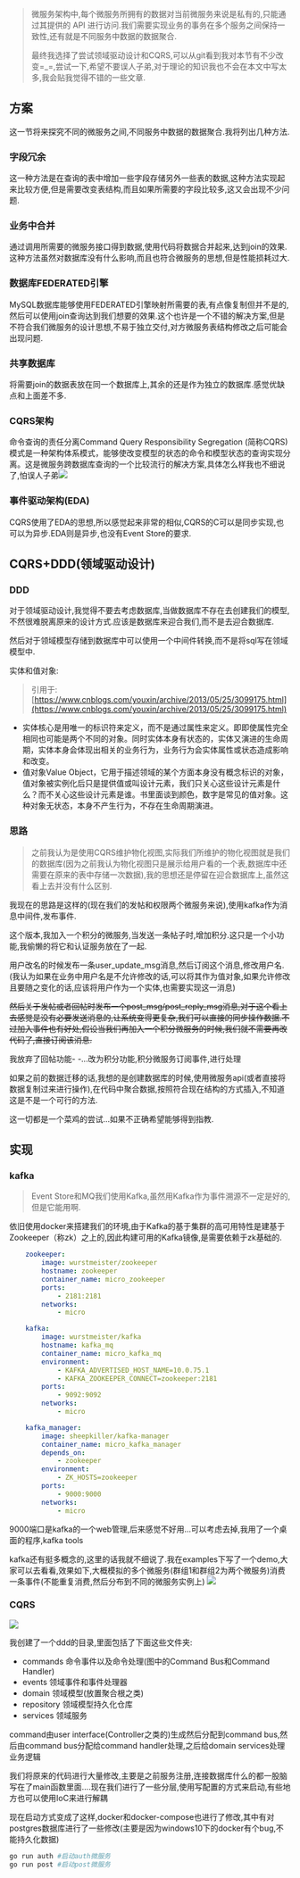 > 微服务架构中,每个微服务所拥有的数据对当前微服务来说是私有的,只能通过其提供的 API 进行访问.我们需要实现业务的事务在多个服务之间保持一致性,还有就是不同服务中数据的数据聚合.
> 
> 最终我选择了尝试领域驱动设计和CQRS,可以从git看到我对本节有不少改变=_=,尝试一下,希望不要误人子弟,对于理论的知识我也不会在本文中写太多,我会贴我觉得不错的一些文章.

## 方案
这一节将来探究不同的微服务之间,不同服务中数据的数据聚合.我将列出几种方法.

### 字段冗余
这一种方法是在查询的表中增加一些字段存储另外一些表的数据,这种方法实现起来比较方便,但是需要改变表结构,而且如果所需要的字段比较多,这又会出现不少问题.

### 业务中合并
通过调用所需要的微服务接口得到数据,使用代码将数据合并起来,达到join的效果.这种方法虽然对数据库没有什么影响,而且也符合微服务的思想,但是性能损耗过大.

### 数据库FEDERATED引擎
MySQL数据库能够使用FEDERATED引擎映射所需要的表,有点像复制但并不是的,然后可以使用join查询达到我们想要的效果.这个也许是一个不错的解决方案,但是不符合我们微服务的设计思想,不易于独立交付,对方微服务表结构修改之后可能会出现问题.

### 共享数据库
将需要join的数据表放在同一个数据库上,其余的还是作为独立的数据库.感觉优缺点和上面差不多.

### CQRS架构
命令查询的责任分离Command Query Responsibility Segregation (简称CQRS)模式是一种架构体系模式，能够使改变模型的状态的命令和模型状态的查询实现分离。这是微服务跨数据库查询的一个比较流行的解决方案,具体怎么样我也不细说了,怕误人子弟![](img/bqb_3.jpg)

### 事件驱动架构(EDA)
CQRS使用了EDA的思想,所以感觉起来非常的相似,CQRS的C可以是同步实现,也可以为异步.EDA则是异步,也没有Event Store的要求.

## CQRS+DDD(领域驱动设计)

### DDD
对于领域驱动设计,我觉得不要去考虑数据库,当做数据库不存在去创建我们的模型,不然很难脱离原来的设计方式.应该是数据库来迎合我们,而不是去迎合数据库.

然后对于领域模型存储到数据库中可以使用一个中间件转换,而不是将sql写在领域模型中.

实体和值对象:
> 引用于:[https://www.cnblogs.com/youxin/archive/2013/05/25/3099175.html](https://www.cnblogs.com/youxin/archive/2013/05/25/3099175.html)
* 实体核心是用唯一的标识符来定义，而不是通过属性来定义。即即使属性完全相同也可能是两个不同的对象。同时实体本身有状态的，实体又演进的生命周期，实体本身会体现出相关的业务行为，业务行为会实体属性或状态造成影响和改变。
* 值对象Value Object，它用于描述领域的某个方面本身没有概念标识的对象，值对象被实例化后只是提供值或叫设计元素，我们只关心这些设计元素是什么？而不关心这些设计元素是谁。书里面谈到颜色，数字是常见的值对象。这种对象无状态，本身不产生行为，不存在生命周期演进。

### 思路
> 之前我认为是使用CQRS维护物化视图,实际我们所维护的物化视图就是我们的数据库(因为之前我认为物化视图只是展示给用户看的一个表,数据库中还需要在原来的表中存储一次数据),我的思想还是停留在迎合数据库上,虽然这看上去并没有什么区别.

我现在的思路是这样的(现在我们的发帖和权限两个微服务来说),使用kafka作为消息中间件,发布事件.

这个版本,我加入一个积分的微服务,当发送一条帖子时,增加积分.这只是一个小功能,我偷懒的将它和认证服务放在了一起.

用户改名的时候发布一条user_update_msg消息,然后订阅这个消息,修改用户名.(我认为如果在业务中用户名是不允许修改的话,可以将其作为值对象,如果允许修改且要随之变化的话,应该将用户作为一个实体,也需要实现这一消息)

~~然后关于发帖或者回帖时发布一个post_msg/post_reply_msg消息,对于这个看上去感觉是没有必要发送消息的,让系统变得更复杂,我们可以直接的同步操作数据.不过加入事件也有好处,假设当我们再加入一个积分微服务的时候,我们就不需要再改代码了,直接订阅该消息.~~

我放弃了回帖功能- -...改为积分功能,积分微服务订阅事件,进行处理

如果之前的数据迁移的话,我想的是创建数据库的时候,使用微服务api(或者直接将数据复制过来进行操作),在代码中聚合数据,按照符合现在结构的方式插入,不知道这是不是一个可行的方法.

这一切都是一个菜鸡的尝试...如果不正确希望能够得到指教.

## 实现

### kafka
> Event Store和MQ我们使用Kafka,虽然用Kafka作为事件溯源不一定是好的,但是它能用啊.

依旧使用docker来搭建我们的环境,由于Kafka的基于集群的高可用特性是建基于Zookeeper（称zk）之上的,因此构建可用的Kafka镜像,是需要依赖于zk基础的.
```yaml
    zookeeper:
        image: wurstmeister/zookeeper
        hostname: zookeeper
        container_name: micro_zookeeper
        ports:
            - 2181:2181
        networks: 
            - micro

    kafka:
        image: wurstmeister/kafka
        hostname: kafka_mq
        container_name: micro_kafka_mq
        environment: 
            - KAFKA_ADVERTISED_HOST_NAME=10.0.75.1
            - KAFKA_ZOOKEEPER_CONNECT=zookeeper:2181
        ports:
            - 9092:9092
        networks: 
            - micro

    kafka_manager:
        image: sheepkiller/kafka-manager
        container_name: micro_kafka_manager
        depends_on:
            - zookeeper
        environment:
            - ZK_HOSTS=zookeeper
        ports:  
            - 9000:9000
        networks: 
            - micro
```
9000端口是kafka的一个web管理,后来感觉不好用...可以考虑去掉,我用了一个桌面的程序,kafka tools

kafka还有挺多概念的,这里的话我就不细说了.我在examples下写了一个demo,大家可以去看看,效果如下,大概模拟的多个微服务(群组1和群组2为两个微服务)消费一条事件(不能重复消费,然后分布到不同的微服务实例上)
![](img/6_1.png)

### CQRS
![](img/cqrs.jpg)

我创建了一个ddd的目录,里面包括了下面这些文件夹:
* commands 命令事件以及命令处理(图中的Command Bus和Command Handler)
* events 领域事件和事件处理器
* domain 领域模型(放置聚合根之类)
* repository 领域模型持久化仓库
* services 领域服务

command由user interface(Controller之类的)生成然后分配到command bus,然后由command bus分配给command handler处理,之后给domain services处理业务逻辑

我们将原来的代码进行大量修改,主要是之前服务注册,连接数据库什么的都一股脑写在了main函数里面....现在我们进行了一些分层,使用写配置的方式来启动,有些地方也可以使用IoC来进行解耦

现在启动方式变成了这样,docker和docker-compose也进行了修改,其中有对postgres数据库进行了一些修改(主要是因为windows10下的docker有个bug,不能持久化数据)
```sh
go run auth #启动auth微服务
go run post #启动post微服务
```
